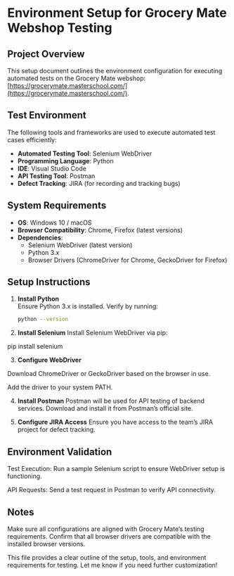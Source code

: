 # Environment Setup for Grocery Mate Webshop Testing

## Project Overview
This setup document outlines the environment configuration for executing automated tests on the Grocery Mate webshop: [https://grocerymate.masterschool.com/](https://grocerymate.masterschool.com/).

## Test Environment
The following tools and frameworks are used to execute automated test cases efficiently:

- **Automated Testing Tool**: Selenium WebDriver
- **Programming Language**: Python
- **IDE**: Visual Studio Code
- **API Testing Tool**: Postman
- **Defect Tracking**: JIRA (for recording and tracking bugs)

## System Requirements
- **OS**: Windows 10 / macOS
- **Browser Compatibility**: Chrome, Firefox (latest versions)
- **Dependencies**: 
  - Selenium WebDriver (latest version)
  - Python 3.x
  - Browser Drivers (ChromeDriver for Chrome, GeckoDriver for Firefox)
  
## Setup Instructions

1. **Install Python**  
   Ensure Python 3.x is installed. Verify by running:
   ```bash
   python --version

2. **Install Selenium**
  Install Selenium WebDriver via pip:

  pip install selenium


3. **Configure WebDriver**

  Download ChromeDriver or GeckoDriver based on the browser in use.

  Add the driver to your system PATH.


4. **Install Postman**
  Postman will be used for API testing of backend services. Download and install it from Postman’s official site.


5. **Configure JIRA Access**
  Ensure you have access to the team’s JIRA project for defect tracking.


## Environment Validation

  Test Execution: Run a sample Selenium script to ensure WebDriver setup is functioning.

  API Requests: Send a test request in Postman to verify API connectivity.


## Notes

  Make sure all configurations are aligned with Grocery Mate’s testing requirements. Confirm that all browser drivers are compatible with the installed browser versions.

  This file provides a clear outline of the setup, tools, and environment requirements for testing. Let me know if you need further customization!
